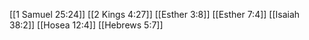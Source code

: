 [[1 Samuel 25:24]]
[[2 Kings 4:27]]
[[Esther 3:8]]
[[Esther 7:4]]
[[Isaiah 38:2]]
[[Hosea 12:4]]
[[Hebrews 5:7]]
